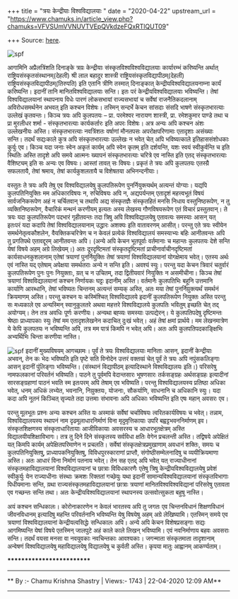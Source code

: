 +++
title = "त्रयः केन्द्रीयाः विश्वविद्यालयाः "
date = "2020-04-22"
upstream_url = "https://www.chamuks.in/article_view.php?chamuks=VFVSUmVVNUVTVEpQVkdzeFQxRTlQUT09"

+++
Source: [here](https://www.chamuks.in/article_view.php?chamuks=VFVSUmVVNUVTVEpQVkdzeFQxRTlQUT09).



![spf](article_img/CHAMU-1587494390rsks.jpg)

आगामिनि अप्रैलत्रिंशति दिनाङ्के त्रय़ः केन्द्रीयाः
संस्कृतविश्वविश्वविद्यालयाः कार्यारम्भं करिष्यन्ति अर्थात्
राष्ट्रियसंस्कृतसंस्थानम्(देहली) श्री लाल बहादुर शास्त्री
राष्ट्रियसंस्कृतविद्यापीठम्(देहली) राष्ट्रियसंस्कृतविद्यापीठम्(तिरुपति)
इति एतानि त्रीणि तस्मात् दिनाङ्कात् केन्द्रीयविश्वविद्यालयनाम्ना कार्यं
करिष्यन्ति। इदानीं तानि मानितविश्वविद्यालयाः सन्ति। इतः परं
केन्द्रीयविश्वविद्यालयाः भविष्यन्ति। तेषां विश्वविद्यालयानां स्थापनाय
विधेः पारणं लोकसभायां राज्यसभायां च सर्वेषां राजनैतिकदलानाम्
अविरोधसमर्थनेन अभवत् इति कश्चन विशेषः। तस्मिन् सन्दर्भे केचन सांसदाः
संसदि भाषणे संस्कृतभारत्याः उल्लेखं कृतवन्तः। किञ्च त्रयः अपि कुलपतयः –
प्रा. परमेश्वर नारायण शास्त्री, प्रा. रमेशकुमार पाण्डे तथा च प्रा
मुरलीधर शर्मा - संस्कृतभारत्याः कार्यकर्तारः इति अपरः विशेषः। अत्र अन्यः
अपि कश्चन अंशः उल्लेखनीयः अस्ति। संस्कृतभारत्याः नवत्रिंशतः वर्षाणां
मौनतपसः अपरोक्षपरिणामाः एतादृशाः असंख्याः सन्ति। तदर्थं सद्यःकाले कुत्र
अपि संस्कृतभारत्याः उल्लेखः न भवेत् चेत् अपि भविष्यत्काले इतिहाससंशोधकाः
कुर्युः एव। किञ्च यदा जनाः स्वेन अकृतं कार्यम् अपि स्वेन कृतम् इति
दर्शयन्ति, यशः स्वयं स्वीकुर्वन्ति च इति स्थितिः अस्ति तादृशे अपि समये
आत्मनः ख्यापनं संस्कृतभारत्याः चरित्रे एव नास्ति इति एतद्
संस्कृतभारत्याः वैशिष्ट्यम् इति सः अन्यः एव विषयः। आस्तां तावत् सः
विषयः। प्रकृतं ते त्रयः अपि कुलपतयः एतस्य़ै सफलतायै, तेषां श्रमाय, तेषां
कार्यकुशलतायै च विशेषतया अभिनन्दनीयाः।  
  
वस्तुतः ते त्रयः अपि तेषु एव विश्वविद्यालयेषु कुलपतिरूपेण
पुनर्नियुक्त्यर्थम् अत्यन्तं योग्याः। यद्यपि कुलपतिनियुक्तिः मम
अधिकारविषयः न, रुचिविषयः अपि न, अद्यपर्यन्तम् एतादृशं महत्त्वभूतं विषयं
सार्वजनिकरूपेण अहं न चर्चितवान् च तथापि अद्य संस्कृतज्ञैः संस्कृतहितं
मनसि निधाय वस्तुनिष्ठरूपेण, न तु व्यक्तिनिष्ठरूपेण, वैचारिकं मन्थनं
करणीयम् इत्यतः अस्य लेखस्य गौणविषयरूपेण एतं विचारं प्रस्तुतवान्। ते
त्रयः यदा कुलपतिरूपेण पदभारं गृहीतवन्तः तदा त्रिषु अपि विश्वविद्यालयेषु
एतावत्यः समस्याः आसन् यत् इतःपरं यदा कदापि तेषां विश्वविद्यालयानाम्
उद्धारः अशक्यः इति वातावरणम् आसीत्। परन्तु एते त्रयः स्वीयेन
समर्थनेतृत्वकौशलेन, वैयक्तिकचरित्रेण च न केवलं प्रत्येकं विश्वविद्यालयं
समस्याभ्यः बहिः आनीतवन्तः अपि तु प्रगतिपथे एतावद्दूरम् आनीतवन्तः अपि।
(अन्ये अपि केचन भूतपूर्वाः वर्तमानाः च महान्तः कुलपतयः देशे सन्ति येषां
विषये अहम् अग्रे लिखेयम्।) अतः दूरदृष्टिमतां संस्कृतदृष्टिमतां
प्राचीनार्वाचीनदृष्टिमतां कार्यसाधनकुशलानाम् एतेषां त्रयाणां
पुनर्नियुक्तिः तेषां त्रयाणां विश्वविद्यालयानां योगक्षेमाय भवेत्। एतस्य
अर्थः एवं नास्ति यद् एतेषाम् अपेक्षया समर्थतराः अन्ये न सन्ति इति।
अवश्यं स्युः। परन्तु यदा केचन त्रिवारं चतुर्वारं कुलपतिरूपेण पुनः पुनः
नियुक्ताः, य़त् च न उचितम्, तदा द्वितीयवारं नियुक्तिः न असमीचीना। किञ्च
तेषां त्रयाणां विश्वविद्यालयानां कश्चन निर्णायकः घट्टः इदानीम् अस्ति।
वर्तमानैः कुलपतिभिः बहूनि उत्तमानि कार्याणि आरब्धानि, तेषां भविष्यतः
चिन्तनम् अत्यन्तं सम्यक् अस्ति, अतः मया तेषां पुनर्निय़ुक्त्यर्थं समर्थनं
क्रियमाणम् अस्ति। परन्तु कश्चन यः कस्मिंश्चित् विश्वविद्यालये इदानीं
कुलपतिरूपेण नियुक्तः अस्ति परन्तु सः मध्यकाले एव अन्यस्मिन् स्वानुकूलतरे
अथवा महत्तरे विश्वविद्यालये कुलपतिः भवितुम् इच्छति चेत् तद् अयोग्यम्।
तेन तत्र अवधिः पूर्णः करणीयः। अन्यथा बह्व्यः समस्याः उत्पद्येरन्। ये
कुलपतिपदेषु दृष्टिमन्तः श्रेष्ठाः प्राध्यापकाः स्युः तेषां मम
एतादृशलेखनेन कदाचित् दुःखं भवेत्। अहं तेषां क्षमां प्रार्थये। मम
लेखनमात्रेण ये केपि कुलपतयः न भविष्यन्ति अपि, तत्र मम पात्रं किमपि न
भवेत् अपि। अतः अपि कुलपतिपदकाङ्क्षिभिः अभ्यर्थिभिः चिन्ता करणीया
नास्ति।  
  
![spf](article_img/CHAMUKS-1587494390CHAMU-1587494390rsks.jpg) इदानीं
मुख्यविषयम् आगच्छामः। पूर्वं ते त्रयः विश्वविद्यालयाः मानिताः आसन्,
इदानीं केन्द्रीयाः अभवन्, तेन कः भेदः भविष्यति इति पृष्टे सति विनोदेन
उत्तरं वक्तव्य़ं चेत् पूर्वं ते त्रयः अपि नपुंसकलिङ्गाः आसन् इदानीं
पुंलिङ्गाः भविष्यन्ति। (संस्थानं विद्यापीठम् इत्यादिस्थाने
विश्वविद्यालयः इति।) परिसरेषु नामफलकानां परिवर्तनं भविष्यति। पाठने तु
पूर्वमपि वेदान्तसारः भूषणसारः तर्कसङ्ग्रहः अर्थसङ्ग्रहः इत्यादीनां
सारसङ्ग्रहाणां पाठनं भवति स्म इतःपरम् अपि तेषाम् एव भविष्यति। परन्तु
विश्वविद्यालयस्य प्रतिष्ठा अधिका भवेत्, धनम् अधिकं लभ्येत, भवनानि,
निय़ुक्तयः, योजनाः, सौकर्याणि, साधनानि च अधिकानि स्युः। यदा कदा अपि नूतनं
किञ्चित् सृज्यते तदा उत्तमाः संभावनाः अपि अधिकाः भविष्यन्ति इति एषः
महान् अवसरः एव।  
  
परन्तु मूलभूतः प्रश्नः अन्यः कश्चन अस्ति यः अस्माकं सर्वेषां चर्चाविषयः
त्वरितकार्यविषयः च भवेत्। तन्नाम, विश्वविद्यालयस्य स्थापनं नाम
दृढमूलाधारनिर्माणं विना मृदुमृत्तिकायाः उपरि बह्वट्टभवननिर्माणम् इव।
संस्कृतशिक्षणस्य संस्कृताधारितायाः आजीविकायाः अवसरस्य च आधारभूतक्षेत्रम्
अस्ति विद्यालयीयशिक्षाविभागः। तत्र तु दिने दिने संस्कृतस्य सर्वविधा
क्षतिः वेगेन प्रचलन्ती अस्ति। तद्विषये अपेक्षितं यत् किमपि कार्यम्
अपेक्षितपरिमाणेन न प्रचलति। सर्वेषां संस्कृतक्षेत्रप्रमुखाणाम् अवधानं
शक्तिः, समयः च कुलपतिनियुक्तिषु, प्राध्यापकनियुक्तिषु, विविधपुरस्काराणां
प्राप्तौ, संगोष्ठीसम्मेलनादिषु च व्ययीक्रियमाणा अस्ति। अतः आधारं विना
निर्माणं पतनाय भवेत्। तेन सह एतद् अपि भवेत् यत् राज्याधीनानां
संस्कृतमहाविद्यालयानां विश्वविद्यालयानां च छात्राः विविधकारणैः एतेषु
त्रिषु केन्द्रीयविश्वविद्यालयेषु प्रवेशं स्वीकुर्युः येन राज्याधीनाः
संस्थाः क्रमशः रिक्ततां गच्छेयुः यथा इदानीं सामान्यविश्वविद्यालयानां
संस्कृतविभागाः पिधीयमानाः सन्ति, य़था राज्यसंस्कृतमहाविद्यालयानां छात्राः
त्रयाणां मानितविश्वविश्वविद्यानां परिसरेषु एतावता एव गच्छन्तः सन्ति तथा।
अतः केन्द्रीयविश्वविद्यालयानां स्थापनस्य उत्सवोत्सुकता बहुषु नास्ति।  
  
अयं कश्चन सन्धिकालः। कोरोनाकारणेन न केवलं भारतस्य अपि तु जगतः एव
चिन्तनविधानं शिक्षणविधानं जीवनविधानम् इत्यादिषु महन्ति परिवर्तनानि
भविष्यन्ति येषु विषयेषु अहम् अग्रे लेखिष्यामि। एतस्मिन् समये एव त्रयाणां
विश्वविद्यालयानां केन्द्रीयत्वसिद्धेः सन्धिकालः अपि। अन्ये अपि केचन
विशेषप्रसङ्गाः सद्यः आगमिष्यन्ति येषां विषये एतस्मिन् जालपुटे अहं काले
काले लिखन् भविष्यामि। एवं नवनिर्माणाय बहवः अवसराः सन्ति। तदर्थं वयसा
मनसा वा नवयुवकाः नवचिन्तकाः आवश्यकाः। जगन्माता संस्कृतमाता तादृशानाम्
अन्वेषणं विश्वविद्यालयेषु महाविद्यालयेषु विद्यालयेषु च कुर्वती अस्ति।
कृपया मातुः आह्वानम् आकर्ण्यताम्।  

**\*\*\*\*\*\*\*\*\*\*\*\*\*\*\*\*\*\*\*\*\*\*\*\***

------------------------------------------------------------------------

** By :- Chamu Krishna Shastry \| Views:- 1743 \| 22-04-2020 12:09
AM**  

------------------------------------------------------------------------

